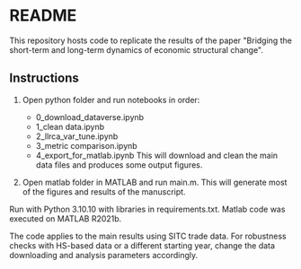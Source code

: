 # README
This repository hosts code to replicate the results of the paper "Bridging the short-term and long-term dynamics of economic structural change".

## Instructions
1. Open python folder and run notebooks in order:
    - 0_download_dataverse.ipynb
    - 1_clean data.ipynb
    - 2_llrca_var_tune.ipynb
    - 3_metric comparison.ipynb
    - 4_export_for_matlab.ipynb
    This will download and clean the main data files and produces some output figures.

2. Open matlab folder in MATLAB and run main.m. This will generate most of the figures and results of the manuscript.

Run with Python 3.10.10 with libraries in requirements.txt. Matlab code was executed on MATLAB R2021b.

The code applies to the main results using SITC trade data. For robustness checks with HS-based data or a different starting year, change the data downloading and analysis parameters accordingly.